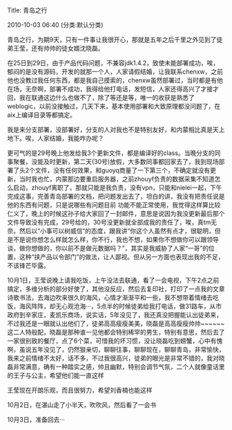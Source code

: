 Title: 青岛之行

2010-10-03 06:40 (分类:默认分类)

青岛之行，为期9天，只有一件事让我很开心，那就是五年之后千里之外见到了徒弟王莹，还有帅帅的徒女婿沈晓磊。

在25日到29日，由于产品代码问题，不兼容jdk1.4.2，致使未能部署成功，唉，郁闷的是没有源码，开发的就那一个人，人家请假结婚，让我联系chenxw，之前他也没教过我任何东西，都是我自己摸索的，chenxw虽然部署过，当时都是有他在场，无奈啊，部署不成功，我得给他打电话，发短信，人家还得高兴了才接才回，我在联通这边什么也做不了，除了等还是等，唯一的收获是熟悉了weblogic，以前没接触过，几天下来，基本使用部署和大致原理都没问题了，在aix上编译目录等都搞定。

我是来分支部署，没部署好，分支的人对我也不是特别友好，和内蒙相比真是天上地下。唉，人家结婚，我能咋办呢？

更可气的是29号晚上他发给我3个更新文件，都是编译好的class。当晚分支的同事聚餐，没能及时更新，第二天(30号)放假，大多数同事都回家去了，我到现场部署了头2个文件，没有任何效果，和guoyq商量了一下第三个，不确定就没有更新，当时我也忙，内蒙那边要重启服务器，之前zhouyf负责的数据采集不知道怎么启动，zhouyf离职了，那就只能是我负责，没有vpn，只能和nielei一起，下午完成这事，完善青岛部署的文档，把问题发出去了，坦白的讲，我没有把责任说是他的东西有问题，只是说哪些有问题目前 功能不能正常使用，我觉得这样算比较仁义了，晚上的时候这孙子给大家回了一封邮件，意思是说因为我没更新最后那个文件导致没有完成，29号给的，30号没更新就全部成我的责任了，唉，真tm无奈。然后以“小事可以树威信”的态度，跟我讲“你这个人虽然有点才，很聪明，但是不是说你想怎么样就怎么样，你不行，我也不想，如果你不想做你可以跟领导谈，做你想做的，你以前不是做元数据吗？”，其实是我威胁了人家“一哥”的位置，这种“挟产品以令部门”的做法，让人鄙视。但从另一方面也表现出我的不足，不该锋芒毕露。

10月1日，王莹说晚上请我吃饭，上午没法去联通，看了一会电视，下午2点之前搞定，多维分析的部分好使了，其他没反应，然后去复印社，打印了一点我的文章诗歌书法，去海边吹来很久的海风，心情才渐渐平和一些，我不想带着情绪去吃饭，海风阵阵，却无心观沧海···，5点半的时候徒弟给我打电话，做31路车，从市政府到辛家庄，麦凯乐商场，说实话，5年没见了，我还真没把握能认出徒弟来，不过我还是一眼就认出他们了，徒弟高高瘦瘦美美，晓磊是高高瘦瘦帅帅~~~~~~这二人特般配，晓磊是那种谁一见他都会特别稀罕的男生，特别有意思，然后去了一家很别致的餐厅，点了6个菜，可惜我的坏习惯，没让晓磊吃到螃蟹，心中有愧啊，虽说五年没见了，仍然狠亲切，聊聊往事，聊聊现在，聊聊青岛，非常愉快，我来之前情绪不太好，话不多，不过我很高兴，徒弟的眼光是非常不错的，我对晓磊非常满意，确有一种踏实之感，帅且幽默，特别会调节气氛，二个人就像童话里的王子与公主，希望他们能一直这样

王莹现在开朗乐观，而且很努力，希望刘香楠也能这样

10月2日，在湛山走了小半天，吹吹风，然后看了一会书

10月3日，准备回去···

